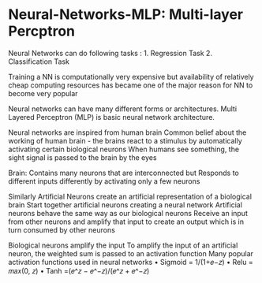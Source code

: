 # Neural-Networks-MLP: Multi-layer Percptron

Neural Networks can do following tasks : 1. Regression Task
                                         2. Classification Task
 
Training a NN is computationally very expensive but availability of relatively cheap computing resources has became one of the major reason for NN to become very popular 

Neural networks can have many different forms or architectures.
Multi Layered Perceptron (MLP) is basic neural network architecture.

Neural networks are inspired from human brain
Common belief about the working of human brain - the brains react to a stimulus by automatically activating certain biological neurons
When humans see something, the sight signal is passed to the brain by the eyes

Brain: Contains many neurons that are interconnected but Responds to different inputs differently by activating only a few neurons

Similarly Artificial Neurons create an artificial representation of a biological brain Start together artificial neurons creating a neural network
Artificial neurons behave the same way as our biological neurons Receive an input from other neurons and amplify that input to create an output which is in turn consumed by other neurons

Biological neurons amplify the input To amplify the input of an artificial neuron, the weighted sum is passed to an activation function
Many popular activation functions
used in neural networks
• Sigmoid =
1/(1+𝑒−𝑧)
• Relu = 𝑚𝑎𝑥(0, 𝑧)
• Tanh =(𝑒^𝑧 − 𝑒^−𝑧)/(𝑒^𝑧 + 𝑒^−𝑧)
